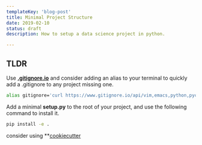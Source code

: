 ```yaml
---
templateKey: 'blog-post'
title: Minimal Project Structure
date: 2019-02-10
status: draft
description: How to setup a data science project in python.

---
```


## TLDR

Use **[.gitignore.io](https://www.gitignore.io)** and consider adding an alias to your terminal to quickly add a .gitignore to any project missing one.

``` bash
alias gitignore='curl https://www.gitignore.io/api/vim,emacs,python,pycharm,sublimetext,visualstudio,visualstudiocode,data > .gitignore'
```

Add a minimal **setup.py** to the root of your project, and use the following command to install it.

``` bash
pip install -e .
```

consider using **[cookiecutter](https://github.com/audreyr/cookiecutter)
